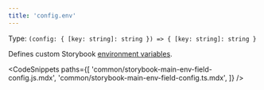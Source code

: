 ```yaml
---
title: 'config.env'
---
```


Type: `(config: { [key: string]: string }) => { [key: string]: string }`

Defines custom Storybook [environment variables](../configure/environment-variables.md#using-storybook-configuration).

<!-- prettier-ignore-start -->

<CodeSnippets
  paths={[
    'common/storybook-main-env-field-config.js.mdx',
    'common/storybook-main-env-field-config.ts.mdx',
  ]}
/>

<!-- prettier-ignore-end -->

